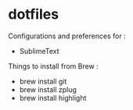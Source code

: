 # dotfiles

Configurations and preferences for : 

- SublimeText


Things to install from Brew : 

- brew install git
- brew install zplug
- brew install highlight
